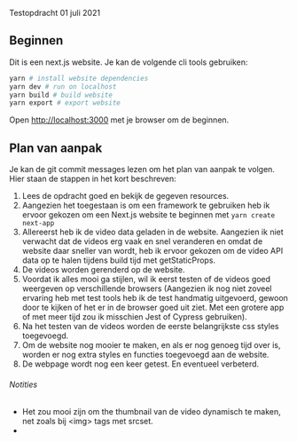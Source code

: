 Testopdracht 01 juli 2021

## Beginnen

Dit is een next.js website. Je kan de volgende cli tools gebruiken:

```bash
yarn # install website dependencies
yarn dev # run on localhost
yarn build # build website
yarn export # export website
```

Open [http://localhost:3000](http://localhost:3000) met je browser om de beginnen.

## Plan van aanpak

Je kan de git commit messages lezen om het plan van aanpak te volgen. Hier staan de stappen in het kort beschreven:

1. Lees de opdracht goed en bekijk de gegeven resources.
2. Aangezien het toegestaan is om een framework te gebruiken heb ik ervoor gekozen om een Next.js website te beginnen met `yarn create next-app`
3. Allereerst heb ik de video data geladen in de website. Aangezien ik niet verwacht dat de videos erg vaak en snel veranderen en omdat de website daar sneller van wordt, heb ik ervoor gekozen om de video API data op te halen tijdens build tijd met getStaticProps.
4. De videos worden gerenderd op de website.
5. Voordat ik alles mooi ga stijlen, wil ik eerst testen of de videos goed weergeven op verschillende browsers (Aangezien ik nog niet zoveel ervaring heb met test tools heb ik de test handmatig uitgevoerd, gewoon door te kijken of het er in de browser goed uit ziet. Met een grotere app of met meer tijd zou ik misschien Jest of Cypress gebruiken).
6. Na het testen van de videos worden de eerste belangrijkste css styles toegevoegd.
7. Om de website nog mooier te maken, en als er nog genoeg tijd over is, worden er nog extra styles en functies toegevoegd aan de website.
8. De webpage wordt nog een keer getest. En eventueel verbeterd.


###### Notities

 - Het zou mooi zijn om the thumbnail van de video dynamisch te maken, net zoals bij \<img\> tags met srcset.
 - 

